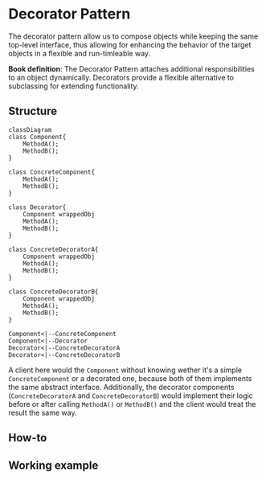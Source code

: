 # Decorator Pattern

The decorator pattern allow us to compose objects while keeping the same top-level interface, thus allowing for enhancing the behavior of the target objects in a flexible and run-timleable way.

**Book definition**: The Decorator Pattern attaches additional responsibilities to an object dynamically. Decorators provide a flexible alternative to subclassing for extending functionality.

## Structure

```mermaid
classDiagram
class Component{
    MethodA();
    MethodB();
}

class ConcreteComponent{
    MethodA();
    MethodB();
}

class Decorator{
    Component wrappedObj
    MethodA();
    MethodB();
}

class ConcreteDecoratorA{
    Component wrappedObj
    MethodA();
    MethodB();
}

class ConcreteDecoratorB{
    Component wrappedObj
    MethodA();
    MethodB();
}

Component<|--ConcreteComponent
Component<|--Decorator
Decorator<|--ConcreteDecoratorA
Decorator<|--ConcreteDecoratorB
```

A client here would the `Component` without knowing wether it's a simple `ConcreteComponent` or a decorated one, because both of them implements the same abstract interface. Additionally, the decorator components (`ConcreteDecoratorA` and `ConcreteDecoratorB`) would implement their logic before or after calling `MethodA()` or `MethodB()` and the client would treat the result the same way.

## How-to

## Working example
